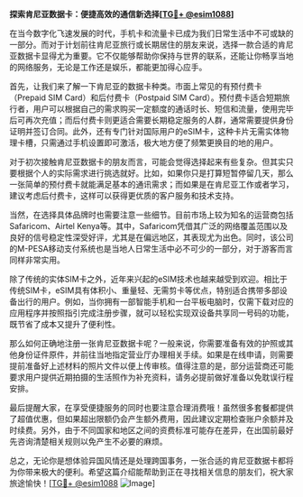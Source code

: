 **探索肯尼亚数据卡：便捷高效的通信新选择[[TG💪+ @esim1088](https://t.me/s/esim1088)]**

在当今数字化飞速发展的时代，手机卡和流量卡已成为我们日常生活中不可或缺的一部分。而对于计划前往肯尼亚旅行或长期居住的朋友来说，选择一款合适的肯尼亚数据卡显得尤为重要。它不仅能够帮助你保持与世界的联系，还能让你畅享当地的网络服务，无论是工作还是娱乐，都能更加得心应手。

首先，让我们来了解一下肯尼亚的数据卡种类。市面上常见的有预付费卡（Prepaid SIM Card）和后付费卡（Postpaid SIM Card）。预付费卡适合短期旅行者，用户可以根据自己的需求购买一定额度的通话时长、短信和流量，使用完毕后可再次充值；而后付费卡则更适合需要长期稳定服务的人群，通常需要提供身份证明并签订合同。此外，还有专门针对国际用户的eSIM卡，这种卡片无需实体物理卡槽，只需通过手机设置即可激活，极大地方便了频繁更换目的地的用户。

对于初次接触肯尼亚数据卡的朋友而言，可能会觉得选择起来有些复杂。但其实只要根据个人的实际需求进行挑选就好。比如，如果你只是打算短暂停留几天，那么一张简单的预付费卡就能满足基本的通讯需求；而如果是在肯尼亚工作或者学习，建议考虑后付费卡，这样可以获得更优质的客户服务和技术支持。

当然，在选择具体品牌时也需要注意一些细节。目前市场上较为知名的运营商包括Safaricom、Airtel Kenya等。其中，Safaricom凭借其广泛的网络覆盖范围以及良好的信号稳定性深受好评，尤其是在偏远地区，其表现尤为出色。同时，该公司的M-PESA移动支付系统也是当地人日常生活中必不可少的一部分，对于游客而言同样非常实用。

除了传统的实体SIM卡之外，近年来兴起的eSIM技术也越来越受到欢迎。相比于传统SIM卡，eSIM具有体积小、重量轻、无需剪卡等优点，特别适合携带多部设备出行的用户。例如，当你拥有一部智能手机和一台平板电脑时，仅需下载对应的应用程序并按照指引完成注册步骤，就可以轻松实现双设备共享同一号码的功能，既节省了成本又提升了便利性。

那么如何正确地注册一张肯尼亚数据卡呢？一般来说，你需要准备有效的护照或其他身份证件原件，并前往当地指定营业厅办理相关手续。如果是在线申请，则需要提前准备好上述材料的照片文件以便上传审核。值得注意的是，部分运营商还可能要求用户提供近期拍摄的生活照作为补充资料，请务必提前做好准备以免耽误行程安排。

最后提醒大家，在享受便捷服务的同时也要注意合理消费哦！虽然很多套餐都提供了超值优惠，但如果超出限额仍会产生额外费用，因此建议定期检查账户余额并及时续费。另外，由于不同国家和地区之间的资费标准可能存在差异，在出国前最好先咨询清楚相关规则以免产生不必要的麻烦。

总之，无论你是想体验异国风情还是处理跨国事务，一张合适的肯尼亚数据卡都将为你带来极大的便利。希望这篇介绍能帮助到正在寻找相关信息的朋友们，祝大家旅途愉快！[[TG💪+ @esim1088](https://t.me/s/esim1088) ![Image](https://i.postimg.cc/4NQfJmqS/Snipaste-2025-05-13-00-14-12.png)]